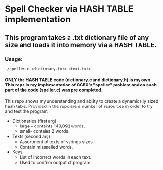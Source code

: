 # Spell Checker via HASH TABLE implementation

## This program takes a .txt dictionary file of any size and loads it into memory via a HASH TABLE. 

### Usage:

```
./speller.c <dictionary.txt> <text.txt>
```



#### ONLY the HASH TABLE code (dictionary.c and dictionary.h) is my own. This repo is my implementation of CS50's "speller" problem and as such part of the code (speller.c) was pre completed.


This repo shows my understanding and ability to create a dynamically sized hash table. Provided in the repo are a number of resources in order to try and test the program:

* Dictionaries (first arg)
    * large - containts 143,092 words.
    * small- contains 2 words.
* Texts (second arg)
    * Assortment of texts of varings sizes.
    * Contain misspelled words.
* Keys 
    * List of incorrect words in each text.
    * Used to confirm output of program.
